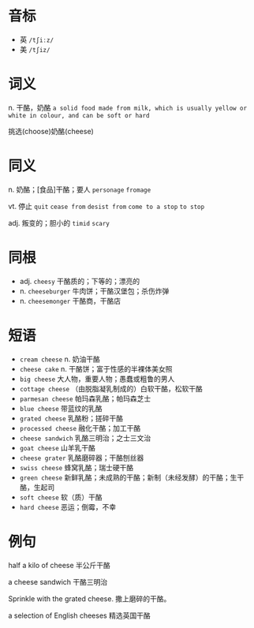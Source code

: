 # 音标

- 英 `/tʃiːz/`
- 美 `/tʃiz/`

# 词义

n. 干酪，奶酪
`a solid food made from milk, which is usually yellow or white in colour, and can be soft or hard`



挑选(choose)奶酪(cheese)

# 同义

n. 奶酪；[食品]干酪；要人
`personage` `fromage`

vt. 停止
`quit` `cease from` `desist from` `come to a stop` `to stop`

adj. 叛变的；胆小的
`timid` `scary`

# 同根

- adj. `cheesy` 干酪质的；下等的；漂亮的
- n. `cheeseburger` 牛肉饼；干酪汉堡包；杀伤炸弹
- n. `cheesemonger` 干酪商，干酪店

# 短语

- `cream cheese` n. 奶油干酪
- `cheese cake` n. 干酪饼；富于性感的半裸体美女照
- `big cheese` 大人物，重要人物；愚蠢或粗鲁的男人
- `cottage cheese` （由脱脂凝乳制成的）白软干酪，松软干酪
- `parmesan cheese` 帕玛森乳酪；帕玛森芝士
- `blue cheese` 带蓝纹的乳酪
- `grated cheese` 乳酪粉；搓碎干酪
- `processed cheese` 融化干酪；加工干酪
- `cheese sandwich` 乳酪三明治；之士三文治
- `goat cheese` 山羊乳干酪
- `cheese grater` 乳酪磨碎器；干酪刨丝器
- `swiss cheese` 蜂窝乳酪；瑞士硬干酪
- `green cheese` 新鲜乳酪；未成熟的干酪；新制（未经发酵）的干酪；生干酪，生起司
- `soft cheese` 软（质）干酪
- `hard cheese` 恶运；倒霉，不幸

# 例句

half a kilo of cheese
半公斤干酪

a cheese sandwich
干酪三明治

Sprinkle with the grated cheese.
撒上磨碎的干酪。

a selection of English cheeses
精选英国干酪


